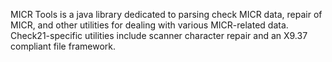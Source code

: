 MICR Tools is a java library dedicated to parsing check MICR data, repair of MICR, and other utilities for dealing with various MICR-related data. Check21-specific utilities include scanner character repair and an X9.37 compliant file framework.